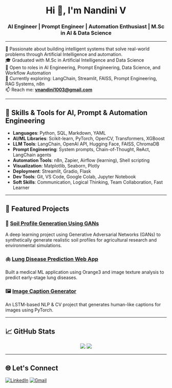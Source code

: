 <h1 align="center">Hi 👋, I'm Nandini V</h1>
<h3 align="center">AI Engineer | Prompt Engineer | Automation Enthusiast | M.Sc in AI & Data Science</h3>

---

🚀 Passionate about building intelligent systems that solve real-world problems through Artificial Intelligence and automation.  
🎓 Graduated with M.Sc in Artificial Intelligence and Data Science  
💼 Open to roles in AI Engineering, Prompt Engineering, Data Science, and Workflow Automation  
🌱 Currently exploring: LangChain, Streamlit, FAISS, Prompt Engineering, RAG Systems, n8n  
📫 Reach me: **vnandini1003@gmail.com**

---

## 🧠 Skills & Tools for AI, Prompt & Automation Engineering

- **Languages**: Python, SQL, Markdown, YAML
- **AI/ML Libraries**: Scikit-learn, PyTorch, OpenCV, Transformers, XGBoost
- **LLM Tools**: LangChain, OpenAI API, Hugging Face, FAISS, ChromaDB
- **Prompt Engineering**: System prompts, Chain-of-Thought, ReAct, LangChain agents
- **Automation Tools**: n8n, Zapier, Airflow (learning), Shell scripting
- **Visualization**: Matplotlib, Seaborn, Plotly
- **Deployment**: Streamlit, Gradio, Flask
- **Dev Tools**: Git, VS Code, Google Colab, Jupyter Notebook
- **Soft Skills**: Communication, Logical Thinking, Team Collaboration, Fast Learner

---

## 📌 Featured Projects

### 🌾 [Soil Profile Generation Using GANs](https://github.com/Nandini1003/Soil-Profile-Generation-Using-GANs)
A deep learning project using Generative Adversarial Networks (GANs) to synthetically generate realistic soil profiles for agricultural research and environmental simulations.

### 🫁 [Lung Disease Prediction Web App](https://github.com/Nandini1003/Web-Application-for-Lung-Disease-Prediction-using-Image-Texture-Analysis-and-Orange-)
Built a medical ML application using Orange3 and image texture analysis to predict early-stage lung diseases.

### 🖼 [Image Caption Generator](https://github.com/Nandini1003/Image-Caption-Generator)
An LSTM-based NLP & CV project that generates human-like captions for images using PyTorch.

---

## 📈 GitHub Stats

<p align="center">
  <img src="https://github-readme-stats.vercel.app/api?username=Nandini1003&show_icons=true&theme=radical" />
  <img src="https://github-readme-stats.vercel.app/api/top-langs/?username=Nandini1003&layout=compact&theme=radical" />
</p>

---

## 🌐 Let's Connect

[![LinkedIn](https://img.shields.io/badge/LinkedIn-blue?style=for-the-badge&logo=linkedin&logoColor=white)](https://www.linkedin.com/in/your-link)
[![Gmail](https://img.shields.io/badge/Gmail-red?style=for-the-badge&logo=gmail&logoColor=white)](mailto:vnandini1003@gmail.com)

